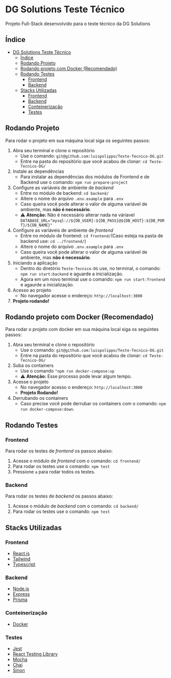 # DG Solutions Teste Técnico

Projeto Full-Stack desenvolvido para o teste técnico da DG Solutions

## Índice
- [DG Solutions Teste Técnico](#dg-solutions-teste-técnico)
  - [Índice](#índice)
  - [Rodando Projeto](#rodando-projeto)
  - [Rodando projeto com Docker (Recomendado)](#rodando-projeto-com-docker-recomendado)
  - [Rodando Testes](#rodando-testes)
    - [Frontend](#frontend)
    - [Backend](#backend)
  - [Stacks Utilizadas](#stacks-utilizadas)
    - [Frontend](#frontend-1)
    - [Backend](#backend-1)
    - [Conteinerização](#conteinerização)
    - [Testes](#testes)
## Rodando Projeto
Para rodar o projeto em sua máquina local siga os seguintes passos:
1. Abra seu terminal e clone o repositório
	* Use o comando: `git@github.com:luispolippo/Teste-Tecnico-DG.git`
	* Entre na pasta do repositório que você acabou de clonar: `cd Teste-Tecnico-DG/`
2. Instale as dependências
	* Para instalar as dependências dos módulos de Frontend e de Backend use o comando: `npm run prepare:project`
3. Configure as variáveis de ambiente de *backend*
	* Entre no módulo de backend: `cd backend/`
	* Altere o nome do arquivo `.env.example` para `.env`
	* Caso queira você pode alterar o valor de alguma variável de ambiente, mas **não é necessário**.
	*  ⚠️ **Atenção:** Não é necessário alterar nada na váriavel `DATABASE_URL="mysql://${DB_USER}:${DB_PASS}@${DB_HOST}:${DB_PORT}/${DB_NAME}"`
4. Configure as variáveis de ambiente de *frontend*
	* Entre no módulo de frontend: `cd frontend/`(Caso esteja na pasta de backend use: `cd ../frontend/`)
	* Altere o nome do arquivo `.env.example` para `.env`
	* Caso queira você pode alterar o valor de alguma variável de ambiente, mas **não é necessário**.
5. Iniciando a aplicação
	* Dentro do diretório `Teste-Tecnico-DG` use, no terminal, o comando: `npm run start:backend` e aguarde a inicialização.
	* Agora em um novo terminal use o comando: `npm run start:frontend` e agaurde a inicialização.
6. Acesso ao projeto
	* No navegador acesse o endereço: `http://localhost:3000`
7. **Projeto rodando!**

## Rodando projeto com Docker (Recomendado)

Para rodar o projeto com docker em sua máquina local siga os seguintes passos:
1. Abra seu terminal e clone o repositório
	* Use o comando: `git@github.com:luispolippo/Teste-Tecnico-DG.git`
	* Entre na pasta do repositório que você acabou de clonar: `cd Teste-Tecnico-DG/`
2. Suba os containers
	* Use o comando `"npm run docker-compose:up`
	* ⚠️ **Atenção:** Esse processo pode levar algum tempo.
3. Acesse o projeto
	* No navegador acesso o endereço: `http://localhost:3000`
	* **Projeto Rodando!**
4. Derrubando os containers
	* Caso precise você pode derrubar os containers com o comando: `npm run docker-compose:down`.

## Rodando Testes

### Frontend
Para rodar os testes de *frontend* os passos abaixo:
1. Acesse o módulo de *frontend* com o comando: `cd frontend/`
2. Para rodar os testes use o comando: `npm test`
3. Pressione `a` para rodar todos os testes.
### Backend
Para rodar os testes de *backend* os passos abaixo:
1. Acesse o módulo de *backend* com o comando: `cd backend/`
2. Para rodar os testes use o comando: `npm test`

## Stacks Utilizadas
### Frontend
* [React.js](https://pt-br.reactjs.org/)
* [Tailwind](https://tailwindcss.com/)
* [Typescript](https://www.typescriptlang.org/)
### Backend
* [Node.js](https://nodejs.org/en/)
* [Express](https://expressjs.com/pt-br/)
* [Prisma](https://www.prisma.io/)
### Conteinerização
* [Docker](https://www.docker.com/)
### Testes
* [Jest](https://jestjs.io/pt-BR/)
* [React Testing Library](https://testing-library.com/)
* [Mocha](https://mochajs.org/)
* [Chai](https://www.chaijs.com/)
* [Sinon](https://sinonjs.org/)